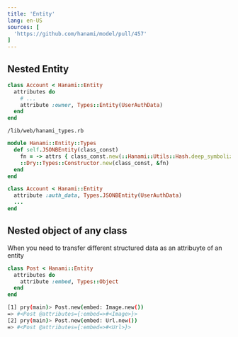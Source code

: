 ```yaml
---
title: 'Entity'
lang: en-US
sources: [
  'https://github.com/hanami/model/pull/457'
]
---
```


## Nested Entity

```ruby {4}
class Account < Hanami::Entity
  attributes do
    # ...
    attribute :owner, Types::Entity(UserAuthData)
  end
end
```

`/lib/web/hanami_types.rb`
```ruby {4}
module Hanami::Entity::Types
  def self.JSONBEntity(class_const)
    fn = -> attrs { class_const.new(::Hanami::Utils::Hash.deep_symbolize(attrs)) }
    ::Dry::Types::Constructor.new(class_const, &fn) 
  end
end
```

```ruby {2}
class Account < Hanami::Entity
  attribute :auth_data, Types.JSONBEntity(UserAuthData)
  ...
end
```

## Nested object of any class

When you need to transfer different structured data as an attribuyte of an entity

```ruby {3}
class Post < Hanami::Entity
  attributes do
    attribute :embed, Types::Object
  end
end
```

```bash
[1] pry(main)> Post.new(embed: Image.new())
=> #<Post @attributes={:embed=>#<Image>}>
[2] pry(main)> Post.new(embed: Url.new())
=> #<Post @attributes={:embed=>#<Url>}>
```

